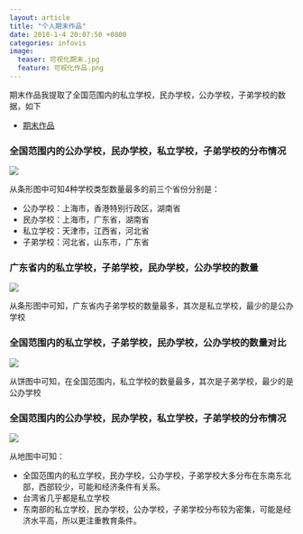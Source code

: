 ```yaml
---
layout: article
title: "个人期末作品"
date: 2018-1-4 20:07:50 +0800
categories: infovis 
image:
  teaser: 可视化期末.jpg
  feature: 可视化作品.png
---
```

期末作品我提取了全国范围内的私立学校，民办学校，公办学校，子弟学校的数据，如下
* [期末作品](https://public.tableau.com/shared/S3GDY4X6M?:display_count=yes)


### 全国范围内的公办学校，民办学校，私立学校，子弟学校的分布情况

<img src="https://cailiangz.github.io/images/条形图1.png">

 从条形图中可知4种学校类型数量最多的前三个省份分别是：

 - 公办学校：上海市，香港特别行政区，湖南省
 - 民办学校：上海市，广东省，湖南省
 - 私立学校：天津市，江西省，河北省
 - 子弟学校：河北省，山东市，广东省

### 广东省内的私立学校，子弟学校，民办学校，公办学校的数量

<img src="https://cailiangz.github.io/images/条形图2.png">

从条形图中可知，广东省内子弟学校的数量最多，其次是私立学校，最少的是公办学校

### 全国范围内的私立学校，子弟学校，民办学校，公办学校的数量对比

<img src="https://cailiangz.github.io/images/饼图.png">

从饼图中可知，在全国范围内，私立学校的数量最多，其次是子弟学校，最少的是公办学校

### 全国范围内的公办学校，民办学校，私立学校，子弟学校的分布情况

<img src="https://cailiangz.github.io/images/地图.png">

从地图中可知：
  - 全国范围内的私立学校，民办学校，公办学校，子弟学校大多分布在东南东北部，西部较少，可能和经济条件有关系。
  - 台湾省几乎都是私立学校
  - 东南部的私立学校，民办学校，公办学校，子弟学校分布较为密集，可能是经济水平高，所以更注重教育条件。